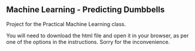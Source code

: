 ## Machine Learning - Predicting Dumbbells

Project for the Practical Machine Learning class.

You will need to download the html file and open it in your browser, as per one of the options in the instructions. Sorry for the inconvenience.
